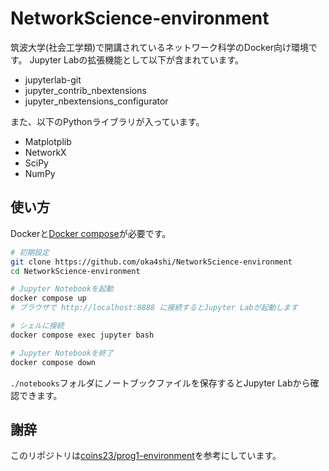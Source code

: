 # NetworkScience-environment 

筑波大学(社会工学類)で開講されているネットワーク科学のDocker向け環境です。
Jupyter Labの拡張機能として以下が含まれています。
- jupyterlab-git
- jupyter_contrib_nbextensions
- jupyter_nbextensions_configurator


また、以下のPythonライブラリが入っています。
- Matplotplib
- NetworkX
- SciPy
- NumPy


## 使い方

Dockerと[Docker compose](https://docs.docker.jp/v1.12/compose/install.html)が必要です。

```bash
# 初期設定
git clone https://github.com/oka4shi/NetworkScience-environment
cd NetworkScience-environment

# Jupyter Notebookを起動
docker compose up
# ブラウザで http://localhost:8888 に接続するとJupyter Labが起動します

# シェルに接続
docker compose exec jupyter bash

# Jupyter Notebookを終了
docker compose down
```

`./notebooks`フォルダにノートブックファイルを保存するとJupyter Labから確認できます。

##  謝辞
このリポジトリは[coins23/prog1-environment](https://github.com/coins23/prog1-environment/)を参考にしています。
